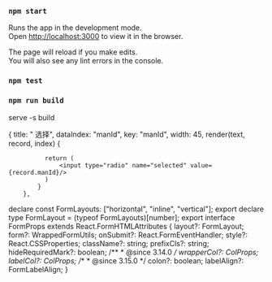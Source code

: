 ### `npm start`

Runs the app in the development mode.<br>
Open [http://localhost:3000](http://localhost:3000) to view it in the browser.

The page will reload if you make edits.<br>
You will also see any lint errors in the console.

### `npm test`


### `npm run build`

serve -s build


  {
            title: " 选择",
            dataIndex: "manId",
            key: "manId",
            width: 45,
            render(text, record, index) {

              return (
                  <input type="radio" name="selected" value={record.manId}/>
              )
            }
        },


declare const FormLayouts: ["horizontal", "inline", "vertical"];
export declare type FormLayout = (typeof FormLayouts)[number];
export interface FormProps extends React.FormHTMLAttributes<HTMLFormElement> {
    layout?: FormLayout;
    form?: WrappedFormUtils;
    onSubmit?: React.FormEventHandler<any>;
    style?: React.CSSProperties;
    className?: string;
    prefixCls?: string;
    hideRequiredMark?: boolean;
    /**
     * @since 3.14.0
     */
    wrapperCol?: ColProps;
    labelCol?: ColProps;
    /**
     * @since 3.15.0
     */
    colon?: boolean;
    labelAlign?: FormLabelAlign;
}